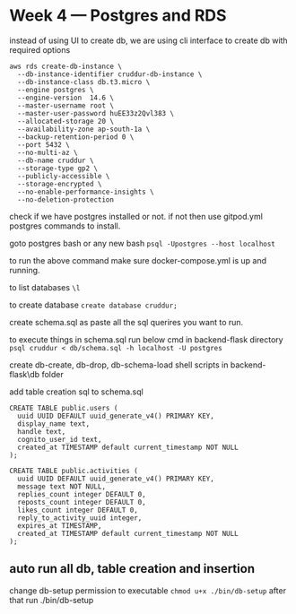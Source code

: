 # Week 4 — Postgres and RDS

instead of using UI to create db, we are using cli interface to create db with required options

```
aws rds create-db-instance \
  --db-instance-identifier cruddur-db-instance \
  --db-instance-class db.t3.micro \
  --engine postgres \
  --engine-version  14.6 \
  --master-username root \
  --master-user-password huEE33z2Qvl383 \
  --allocated-storage 20 \
  --availability-zone ap-south-1a \
  --backup-retention-period 0 \
  --port 5432 \
  --no-multi-az \
  --db-name cruddur \
  --storage-type gp2 \
  --publicly-accessible \
  --storage-encrypted \
  --no-enable-performance-insights \
  --no-deletion-protection
```

check if we have postgres installed or not. if not then use gitpod.yml postgres commands to install.

goto postgres bash or any new bash
` psql -Upostgres --host localhost `

to run the above command make sure docker-compose.yml is up and running.

to list databases ` \l `

to create database ` create database cruddur; `

create schema.sql as paste all the sql querires you want to run.

to execute things in schema.sql run below cmd in backend-flask directory
` psql cruddur < db/schema.sql -h localhost -U postgres `


create db-create, db-drop, db-schema-load shell scripts in backend-flask\db folder

add table creation sql to schema.sql 

```
CREATE TABLE public.users (
  uuid UUID DEFAULT uuid_generate_v4() PRIMARY KEY,
  display_name text,
  handle text,
  cognito_user_id text,
  created_at TIMESTAMP default current_timestamp NOT NULL
);
```

```
CREATE TABLE public.activities (
  uuid UUID DEFAULT uuid_generate_v4() PRIMARY KEY,
  message text NOT NULL,
  replies_count integer DEFAULT 0,
  reposts_count integer DEFAULT 0,
  likes_count integer DEFAULT 0,
  reply_to_activity_uuid integer,
  expires_at TIMESTAMP,
  created_at TIMESTAMP default current_timestamp NOT NULL
);
```

## auto run all db, table creation and insertion

change db-setup permission to executable 
` chmod u+x ./bin/db-setup `
after that run ./bin/db-setup

